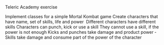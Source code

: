 Teleric Academy exercise

 Implement classes for a simple Mortal Kombat game
­Create characters that have name, set of skills, life and
power
­ Different characters have different skills
­Characters can punch, kick or use a skill
­They cannot use a skill, if the power is not enough
­Kicks and punches take damage and product power
­Skills take damage and consume part of the power of the character
